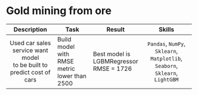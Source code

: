 # Gold mining from ore
| Description | Task | Result | Skills |
| :----:|  ---- |  ---- |  :----: |
| Used car sales<br/> service want model<br/> to be built to<br/> predict cost of cars | Build model with<br/> RMSE metric<br/> lower than 2500 | Best model is<br/> LGBMRegressor<br/> RMSE = 1726 | `Pandas`, `NumPy`, `Sklearn`,<br/> `Matplotlib`, `Seaborn`,<br/> `Sklearn`, `LightGBM`
